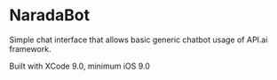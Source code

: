 # NaradaBot
Simple chat interface that allows basic generic chatbot usage of API.ai framework.

Built with XCode 9.0, minimum iOS 9.0
